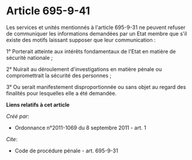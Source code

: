 # Article 695-9-41

Les services et unités mentionnés à l'article 695-9-31 ne peuvent refuser de communiquer les informations demandées par un
Etat membre que s'il existe des motifs laissant supposer que leur communication : 

1° Porterait atteinte aux intérêts fondamentaux de l'Etat en matière de sécurité nationale ; 

2° Nuirait au déroulement d'investigations en matière pénale ou compromettrait la sécurité des personnes ; 

3° Ou serait manifestement disproportionnée ou sans objet au regard des finalités pour lesquelles elle a été demandée.

**Liens relatifs à cet article**

_Créé par_:

  - Ordonnance n°2011-1069 du 8 septembre 2011 - art. 1

_Cite_:

  - Code de procédure pénale - art. 695-9-31

